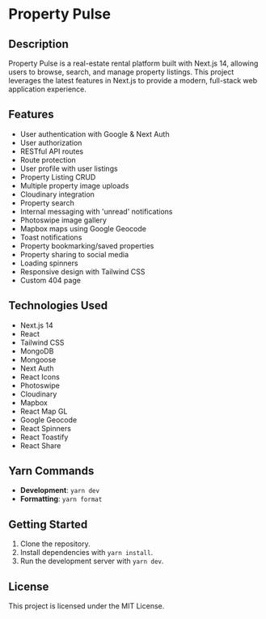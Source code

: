 # Property Pulse

## Description
Property Pulse is a real-estate rental platform built with Next.js 14, allowing users to browse, search, and manage property listings. This project leverages the latest features in Next.js to provide a modern, full-stack web application experience.

## Features
- User authentication with Google & Next Auth
- User authorization
- RESTful API routes
- Route protection
- User profile with user listings
- Property Listing CRUD
- Multiple property image uploads
- Cloudinary integration
- Property search
- Internal messaging with 'unread' notifications
- Photoswipe image gallery
- Mapbox maps using Google Geocode
- Toast notifications
- Property bookmarking/saved properties
- Property sharing to social media
- Loading spinners
- Responsive design with Tailwind CSS
- Custom 404 page

## Technologies Used
- Next.js 14
- React
- Tailwind CSS
- MongoDB
- Mongoose
- Next Auth
- React Icons
- Photoswipe
- Cloudinary
- Mapbox
- React Map GL
- Google Geocode
- React Spinners
- React Toastify
- React Share

## Yarn Commands
- **Development**: `yarn dev`
- **Formatting**: `yarn format`

## Getting Started
1. Clone the repository.
2. Install dependencies with `yarn install`.
3. Run the development server with `yarn dev`.

## License
This project is licensed under the MIT License.
